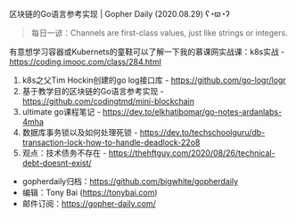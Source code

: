 区块链的Go语言参考实现 | Gopher Daily (2020.08.29) ʕ◔ϖ◔ʔ

>每日一谚：Channels are first-class values, just like strings or integers.

有意想学习容器或Kubernets的童鞋可以了解一下我的慕课网实战课：k8s实战 - https://coding.imooc.com/class/284.html

1. k8s之父Tim Hockin创建的go log接口库 - https://github.com/go-logr/logr
2. 基于教学目的区块链的Go语言参考实现 - https://github.com/codingtmd/mini-blockchain
3. ultimate go课程笔记 - https://dev.to/elkhatibomar/go-notes-ardanlabs-4mha 
4. 数据库事务锁以及如何处理死锁 - https://dev.to/techschoolguru/db-transaction-lock-how-to-handle-deadlock-22o8
5. 观点：技术债务不存在 - https://thehftguy.com/2020/08/26/technical-debt-doesnt-exist/

* gopherdaily归档：https://github.com/bigwhite/gopherdaily
* 编辑：Tony Bai (https://tonybai.com)
* 邮件订阅：https://gopher-daily.com/



